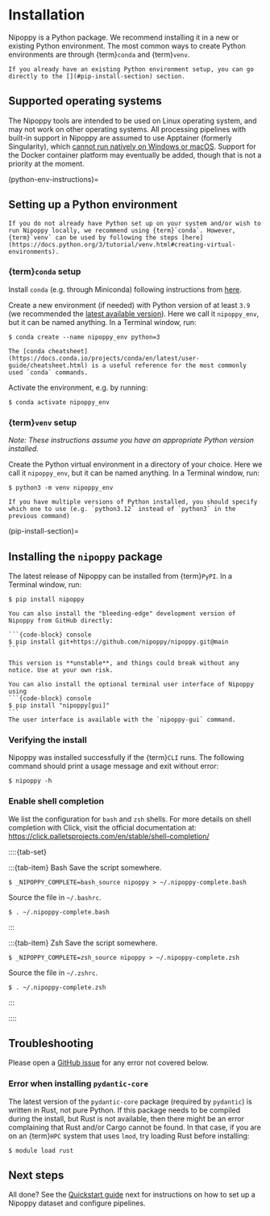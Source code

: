 # Installation

Nipoppy is a Python package. We recommend installing it in a new or existing Python environment. The most common ways to create Python environments are through {term}`conda` and {term}`venv`.

```{note}
If you already have an existing Python environment setup, you can go directly to the [](#pip-install-section) section.
```

## Supported operating systems

The Nipoppy tools are intended to be used on Linux operating system, and may not work on other operating systems. All processing pipelines with built-in support in Nipoppy are assumed to use Apptainer (formerly Singularity), which [cannot run natively on Windows or macOS](https://apptainer.org/docs/admin/main/installation.html#installation-on-windows-or-mac). Support for the Docker container platform may eventually be added, though that is not a priority at the moment.

(python-env-instructions)=
## Setting up a Python environment

```{tip}
If you do not already have Python set up on your system and/or wish to run Nipoppy locally, we recommend using {term}`conda`. However, {term}`venv` can be used by following the steps [here](https://docs.python.org/3/tutorial/venv.html#creating-virtual-environments).
```

### {term}`conda` setup

Install `conda` (e.g. through Miniconda) following instructions from [here](https://conda.io/projects/conda/en/latest/user-guide/install/index.html).

Create a new environment (if needed) with Python version of at least `3.9` (we recommended the [latest available version](https://www.python.org/doc/versions)). Here we call it `nipoppy_env`, but it can be named anything. In a Terminal window, run:
```{code-block} console
$ conda create --name nipoppy_env python=3
```

```{tip}
The [conda cheatsheet](https://docs.conda.io/projects/conda/en/latest/user-guide/cheatsheet.html) is a useful reference for the most commonly used `conda` commands.
```

Activate the environment, e.g. by running:
```{code-block} console
$ conda activate nipoppy_env
```

### {term}`venv` setup

*Note: These instructions assume you have an appropriate Python version installed.*

Create the Python virtual environment in a directory of your choice. Here we call it `nipoppy_env`, but it can be named anything. In a Terminal window, run:

```{code-block} console
$ python3 -m venv nipoppy_env
```

```{note}
If you have multiple versions of Python installed, you should specify which one to use (e.g. `python3.12` instead of `python3` in the previous command)
```

(pip-install-section)=
## Installing the `nipoppy` package

The latest release of Nipoppy can be installed from {term}`PyPI`. In a Terminal window, run:
```{code-block} console
$ pip install nipoppy
```

````{note}
You can also install the "bleeding-edge" development version of Nipoppy from GitHub directly:

```{code-block} console
$ pip install git+https://github.com/nipoppy/nipoppy.git@main
```

This version is **unstable**, and things could break without any notice. Use at your own risk.
````

````{note}
You can also install the optional terminal user interface of Nipoppy using
```{code-block} console
$ pip install "nipoppy[gui]"
```
The user interface is available with the `nipoppy-gui` command.
````

### Verifying the install

Nipoppy was installed successfully if the {term}`CLI` runs. The following command should print a usage message and exit without error:
```{code-block} console
$ nipoppy -h
```

### Enable shell completion
We list the configuration for `bash` and `zsh` shells. For more details on shell completion with Click, visit the official documentation at: https://click.palletsprojects.com/en/stable/shell-completion/

::::{tab-set}

:::{tab-item} Bash
Save the script somewhere.

```{code-block} console
$ _NIPOPPY_COMPLETE=bash_source nipoppy > ~/.nipoppy-complete.bash
```

Source the file in `~/.bashrc`.

```{code-block} console
$ . ~/.nipoppy-complete.bash
```

:::

:::{tab-item} Zsh
Save the script somewhere.

```{code-block} console
$ _NIPOPPY_COMPLETE=zsh_source nipoppy > ~/.nipoppy-complete.zsh
```

Source the file in `~/.zshrc`.

```{code-block} console
$ . ~/.nipoppy-complete.zsh
```

:::

::::

## Troubleshooting

Please open a [GitHub issue](https://github.com/nipoppy/nipoppy/issues/new/choose) for any error not covered below.

### Error when installing `pydantic-core`

The latest version of the `pydantic-core` package (required by `pydantic`) is written in Rust, not pure Python. If this package needs to be compiled during the install, but Rust is not available, then there might be an error complaining that Rust and/or Cargo cannot be found. In that case, if you are on an {term}`HPC` system that uses `lmod`, try loading Rust before installing:
```{code-block} console
$ module load rust
```

## Next steps

All done? See the [Quickstart guide](quickstart/index.md) next for instructions on how to set up a Nipoppy dataset and configure pipelines.
